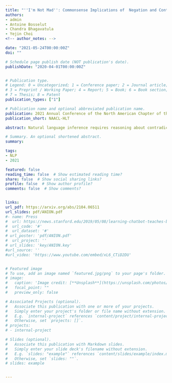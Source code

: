 ```yaml
---
title: "''I'm Not Mad'': Commonsense Implications of  Negation and Contradiction"
authors:
- admin
- Antoine Bosselut 
- Chandra Bhagavatula
- Yejin Choi
<!-- author_notes: -->

date: "2021-05-24T00:00:00Z"
doi: ""

# Schedule page publish date (NOT publication's date).
publishDate: "2020-04-01T00:00:00Z"


# Publication type.
# Legend: 0 = Uncategorized; 1 = Conference paper; 2 = Journal article;
# 3 = Preprint / Working Paper; 4 = Report; 5 = Book; 6 = Book section;
# 7 = Thesis; 8 = Patent
publication_types: ["1"]

# Publication name and optional abbreviated publication name.
publication: 2021 Annual Conference of the North American Chapter of the Association for Computational Linguistics
publication_short: NAACL-HLT

abstract: Natural language inference requires reasoning about contradictions, negations, and their commonsense implications. Given a simple premise (e.g., "I'm mad at you"), humans can reason about the varying shades of contradictory statements ranging from straightforward negations ("I'm not mad at you") to commonsense contradictions ("I'm happy"). Moreover, these negated or contradictory statements shift the commonsense implications of the original premise in interesting and nontrivial ways. For example, while "I'm mad" implies "I'm unhappy about something," negating the premise does not necessarily negate the corresponding commonsense implications. In this paper, we present the first comprehensive study focusing on commonsense implications of negated statements and contradictions. We introduce ANION, a new commonsense knowledge graph with 624K if-then rules focusing on negated and contradictory events. We then present joint generative and discriminative inference models for this new resource, providing novel empirical insights on how logical negations and commonsense contradictions reshape the commonsense implications of their original premises. 

# Summary. An optional shortened abstract.
summary:

tags:
- NLP
- 2021

featured: false
reading_time: false  # Show estimated reading time?
share: false  # Show social sharing links?
profile: false  # Show author profile?
comments: false  # Show comments?


links:
url_pdf: https://arxiv.org/abs/2104.06511
url_slides: pdf/ANION.pdf
#- name: Press
#  url: https://news.stanford.edu/2019/05/08/learning-chatbot-teaches-beats-flashcards/
#  url_code: '#'
#  url_dataset: '#'
# url_poster: 'pdf/ANION.pdf'
#  url_project: ''
# url_slides: 'key/ANION.key'
#url_source: ''
#url_video: 'https://www.youtube.com/embed/xL6_CTiD2DU'


# Featured image
# To use, add an image named `featured.jpg/png` to your page's folder.
# image:
#   caption: 'Image credit: [**Unsplash**](https://unsplash.com/photos/pLCdAaMFLTE)'
#   focal_point: ""
#   preview_only: false

# Associated Projects (optional).
#   Associate this publication with one or more of your projects.
#   Simply enter your project's folder or file name without extension.
#   E.g. `internal-project` references `content/project/internal-project/index.md`.
#   Otherwise, set `projects: []`.
# projects:
# - internal-project

# Slides (optional).
#   Associate this publication with Markdown slides.
#   Simply enter your slide deck's filename without extension.
#   E.g. `slides: "example"` references `content/slides/example/index.md`.
#   Otherwise, set `slides: ""`.
# slides: example


---
```



<!-- {{% callout note %}}
Click the *Cite* button above to demo the feature to enable visitors to import publication metadata into their reference management software.
{{% /callout %}}

{{% callout note %}}
Create your slides in Markdown - click the *Slides* button to check out the example.
{{% /callout %}}

Supplementary notes can be added here, including [code, math, and images](https://wowchemy.com/docs/writing-markdown-latex/). -->
